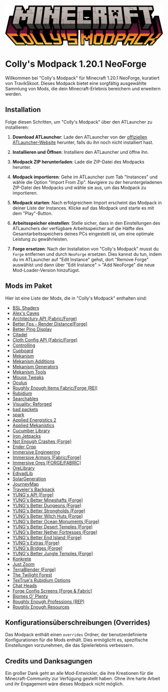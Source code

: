 ![Colly's Modpack Logo](collys_modpack.png)

# Colly's Modpack 1.20.1 NeoForge

Willkommen bei "Colly's Modpack" für Minecraft 1.20.1 NeoForge, kuratiert von TravikSkoot. Dieses Modpack bietet eine sorgfältig ausgewählte Sammlung von Mods, die dein Minecraft-Erlebnis bereichern und erweitern werden.


## Installation

Folge diesen Schritten, um "Colly's Modpack" über den ATLauncher zu installieren:

1. **Download ATLauncher**: Lade den ATLauncher von der [offiziellen ATLauncher-Website](https://atlauncher.com/downloads) herunter, falls du ihn noch nicht installiert hast.

2. **Installieren und Öffnen**: Installiere den ATLauncher und öffne ihn.

3. **Modpack ZIP herunterladen**: Lade die ZIP-Datei des Modpacks herunter.

4. **Modpack importieren**: Gehe im ATLauncher zum Tab "Instances" und wähle die Option "Import From Zip". Navigiere zu der heruntergeladenen ZIP-Datei des Modpacks und wähle sie aus, um das Modpack zu importieren.

5. **Modpack starten**: Nach erfolgreichem Import erscheint das Modpack in deiner Liste der Instances. Klicke auf das Modpack und starte es mit dem "Play"-Button.

6. **Arbeitsspeicher einstellen**: Stelle sicher, dass in den Einstellungen des ATLaunchers der verfügbare Arbeitsspeicher auf die Hälfte des Gesamtarbeitsspeichers deines PCs eingestellt ist, um eine optimale Leistung zu gewährleisten.

7. **Forge ersetzen**: Nach der Installation von "Colly's Modpack" musst du `Forge` entfernen und durch `NeoForge` ersetzen. Dies kannst du tun, indem du im ATLauncher auf "Edit Instance" gehst, dort "Remove Forge" auswählst und dann über "Edit Instance" > "Add NeoForge" die neue Mod-Loader-Version hinzufügst.

## Mods im Paket

Hier ist eine Liste der Mods, die in "Colly's Modpack" enthalten sind:

- [BSL Shaders](https://www.curseforge.com/minecraft/shaders/bsl-shaders)
- [Alex's Caves](https://www.curseforge.com/minecraft/mc-mods/alexs-caves)
- [Architectury API (Fabric/Forge)](https://www.curseforge.com/minecraft/mc-mods/architectury-api)
- [Better Fps - Render Distance[Forge]](https://www.curseforge.com/minecraft/mc-mods/better-fps-render-distance)
- [Better Ping Display](https://www.curseforge.com/minecraft/mc-mods/better-ping-display)
- [Citadel](https://www.curseforge.com/minecraft/mc-mods/citadel)
- [Cloth Config API (Fabric/Forge)](https://www.curseforge.com/minecraft/mc-mods/cloth-config)
- [Controlling](https://www.curseforge.com/minecraft/mc-mods/controlling)
- [Cupboard](https://www.curseforge.com/minecraft/mc-mods/cupboard)
- [Mekanism](https://www.curseforge.com/minecraft/mc-mods/mekanism)
- [Mekanism Additions](https://www.curseforge.com/minecraft/mc-mods/mekanism-additions)
- [Mekanism Generators](https://www.curseforge.com/minecraft/mc-mods/mekanism-generators)
- [Mekanism Tools](https://www.curseforge.com/minecraft/mc-mods/mekanism-tools)
- [Mouse Tweaks](https://www.curseforge.com/minecraft/mc-mods/mouse-tweaks)
- [Oculus](https://www.curseforge.com/minecraft/mc-mods/oculus)
- [Roughly Enough Items Fabric/Forge (REI)](https://www.curseforge.com/minecraft/mc-mods/roughly-enough-items)
- [Rubidium](https://www.curseforge.com/minecraft/mc-mods/rubidium)
- [Searchables](https://www.curseforge.com/minecraft/mc-mods/searchables)
- [Visuality: Reforged](https://www.curseforge.com/minecraft/mc-mods/visuality-reforged)
- [bad packets](https://www.curseforge.com/minecraft/mc-mods/badpackets)
- [spark](https://www.curseforge.com/minecraft/mc-mods/spark)
- [Applied Energistics 2](https://www.curseforge.com/minecraft/mc-mods/applied-energistics-2)
- [Applied Mekanistics](https://www.curseforge.com/minecraft/mc-mods/applied-mekanistics)
- [Cucumber Library](https://www.curseforge.com/minecraft/mc-mods/cucumber)
- [Iron Jetpacks](https://www.curseforge.com/minecraft/mc-mods/iron-jetpacks)
- [Not Enough Crashes (Forge)](https://www.curseforge.com/minecraft/mc-mods/not-enough-crashes-forge)
- [Ender Crop](https://www.curseforge.com/minecraft/mc-mods/ender-crop)
- [Immersive Engineering](https://www.curseforge.com/minecraft/mc-mods/immersive-engineering)
- [Immersive Armors [Fabric/Forge]](https://www.curseforge.com/minecraft/mc-mods/immersive-armors)
- [Immersive Ores [FORGE/FABRIC]](https://www.curseforge.com/minecraft/mc-mods/immersive-ores)
- [OreLibrary](https://www.curseforge.com/minecraft/mc-mods/orelibrary)
- [EdivadLib](https://www.curseforge.com/minecraft/mc-mods/edivadlib)
- [SolarGeneration](https://www.curseforge.com/minecraft/mc-mods/solargeneration)
- [JourneyMap](https://www.curseforge.com/minecraft/mc-mods/journeymap)
- [Traveler's Backpack](https://www.curseforge.com/minecraft/mc-mods/travelers-backpack)
- [YUNG's API (Forge)](https://www.curseforge.com/minecraft/mc-mods/yungs-api)
- [YUNG's Better Mineshafts (Forge)](https://www.curseforge.com/minecraft/mc-mods/yungs-better-mineshafts-forge)
- [YUNG's Better Dungeons (Forge)](https://www.curseforge.com/minecraft/mc-mods/yungs-better-dungeons)
- [YUNG's Better Strongholds (Forge)](https://www.curseforge.com/minecraft/mc-mods/yungs-better-strongholds)
- [YUNG's Better Witch Huts (Forge)](https://www.curseforge.com/minecraft/mc-mods/yungs-better-witch-huts)
- [YUNG's Better Ocean Monuments (Forge)](https://www.curseforge.com/minecraft/mc-mods/yungs-better-ocean-monuments)
- [YUNG's Better Desert Temples (Forge)](https://www.curseforge.com/minecraft/mc-mods/yungs-better-desert-temples)
- [YUNG's Better Nether Fortresses (Forge)](https://www.curseforge.com/minecraft/mc-mods/yungs-better-nether-fortresses)
- [YUNG's Better End Island (Forge)](https://www.curseforge.com/minecraft/mc-mods/yungs-better-end-island)
- [YUNG's Extras (Forge)](https://www.curseforge.com/minecraft/mc-mods/yungs-extras)
- [YUNG's Bridges (Forge)](https://www.curseforge.com/minecraft/mc-mods/yungs-bridges)
- [YUNG's Better Jungle Temples (Forge)](https://www.curseforge.com/minecraft/mc-mods/yungs-better-jungle-temples)
- [Konkrete](https://www.curseforge.com/minecraft/mc-mods/konkrete)
- [Just Zoom](https://www.curseforge.com/minecraft/mc-mods/just-zoom-forge)
- [TerraBlender (Forge)](https://www.curseforge.com/minecraft/mc-mods/terrablender)
- [The Twilight Forest](https://www.curseforge.com/minecraft/mc-mods/the-twilight-forest)
- [TexTrue's Rubidium Options](https://www.curseforge.com/minecraft/mc-mods/textrues-rubidium-options)
- [Chat Heads](https://www.curseforge.com/minecraft/mc-mods/chat-heads)
- [Forge Config Screens [Forge & Fabric]](https://www.curseforge.com/minecraft/mc-mods/config-menus-forge)
- [Biomes O' Plenty](https://www.curseforge.com/minecraft/mc-mods/biomes-o-plenty)
- [Roughly Enough Professions (REP)](https://www.curseforge.com/minecraft/mc-mods/roughly-enough-professions-rep)
- [Roughly Enough Resources](https://www.curseforge.com/minecraft/mc-mods/roughly-enough-resources)

## Konfigurationsüberschreibungen (Overrides)

Das Modpack enthält einen `overrides` Ordner, der benutzerdefinierte Konfigurationen für die Mods enthält. Dies ermöglicht es, spezifische Einstellungen vorzunehmen, die das Spielerlebnis verbessern.

## Credits und Danksagungen

Ein großer Dank geht an alle Mod-Entwickler, die ihre Kreationen für die Minecraft-Community zur Verfügung gestellt haben. Ohne ihre harte Arbeit und ihr Engagement wäre dieses Modpack nicht möglich.